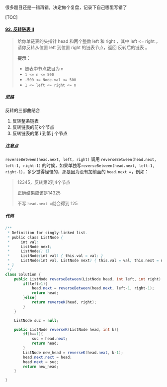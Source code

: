 很多题目还是一错再错，决定做个复盘，记录下自己哪里写错了



[TOC]

#### [92. 反转链表 II](https://leetcode-cn.com/problems/reverse-linked-list-ii/)

> 给你单链表的头指针 head 和两个整数 left 和 right ，其中 left <= right 。请你反转从位置 left 到位置 right 的链表节点，返回 反转后的链表 。
>
> 
>
> **提示：**
> 
> - 链表中节点数目为 `n`
>- `1 <= n <= 500`
> - `-500 <= Node.val <= 500`
>- `1 <= left <= right <= n`



##### 思路

反转的三部曲结合

1. 反转整条链表
2. 反转链表的前k个节点
3. 反转链表的第 i 到第 j 个节点



##### 注意点

`reverseBetween(head.next, left, right)` 调用 `reverseBetween(head.next, left-1, right-1)` 的时候，如果单独写`reverseBetween(head.next, left-1, right-1)`，多少觉得怪怪的，那是因为没有加前面的 `head.next =`，例如：

> 12345，反转第2到4个节点
>
> 正确结果应该是14325
>
> 不写 `head.next =`就会得到 125



##### 代码

```java
/**
 * Definition for singly-linked list.
 * public class ListNode {
 *     int val;
 *     ListNode next;
 *     ListNode() {}
 *     ListNode(int val) { this.val = val; }
 *     ListNode(int val, ListNode next) { this.val = val; this.next = next; }
 * }
 */
class Solution {
    public ListNode reverseBetween(ListNode head, int left, int right) {
        if(left>1){
            head.next = reverseBetween(head.next, left-1, right-1);
            return head;
        }else{
            return reverseK(head, right);
        }
    }

    ListNode suc = null;

    public ListNode reverseK(ListNode head, int k){
        if(k==1){
            suc = head.next;
            return head;
        }
        ListNode new_head = reverseK(head.next, k-1);
        head.next.next = head;
        head.next = suc;
        return new_head;
    }

}
```



